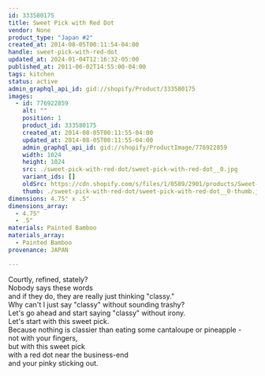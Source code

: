 ```yaml
---
id: 333580175
title: Sweet Pick with Red Dot
vendor: None
product_type: "Japan #2"
created_at: 2014-08-05T00:11:54-04:00
handle: sweet-pick-with-red-dot
updated_at: 2024-01-04T12:16:32-05:00
published_at: 2011-06-02T14:55:00-04:00
tags: kitchen
status: active
admin_graphql_api_id: gid://shopify/Product/333580175
images:
  - id: 776922859
    alt: ""
    position: 1
    product_id: 333580175
    created_at: 2014-08-05T00:11:55-04:00
    updated_at: 2014-08-05T00:11:55-04:00
    admin_graphql_api_id: gid://shopify/ProductImage/776922859
    width: 1024
    height: 1024
    src: ./sweet-pick-with-red-dot/sweet-pick-with-red-dot__0.jpg
    variant_ids: []
    oldSrc: https://cdn.shopify.com/s/files/1/0589/2901/products/Sweet-Pick-with-Red-Dot.jpeg?v=1407211915
    thumb: ./sweet-pick-with-red-dot/sweet-pick-with-red-dot__0-thumb.jpg
dimensions: 4.75" x .5"
dimensions_array:
  - 4.75"
  - .5"
materials: Painted Bamboo
materials_array:
  - Painted Bamboo
provenance: JAPAN

---
```


Courtly, refined, stately?  
Nobody says these words  
and if they do, they are really just thinking "classy."  
Why can't I just say "classy" without sounding trashy?  
Let's go ahead and start saying "classy" without irony.  
Let's start with this sweet pick.  
Because nothing is classier than eating some cantaloupe or pineapple -  
not with your fingers,  
but with this sweet pick  
with a red dot near the business-end  
and your pinky sticking out.